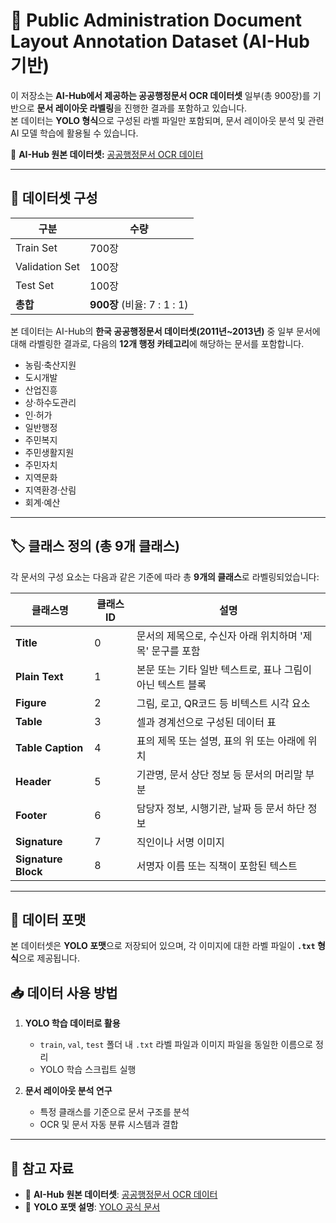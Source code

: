 # 📄 Public Administration Document Layout Annotation Dataset (AI-Hub 기반)

이 저장소는 **AI-Hub에서 제공하는 공공행정문서 OCR 데이터셋** 일부(총 900장)를 기반으로 **문서 레이아웃 라벨링**을 진행한 결과를 포함하고 있습니다.  
본 데이터는 **YOLO 형식**으로 구성된 라벨 파일만 포함되며, 문서 레이아웃 분석 및 관련 AI 모델 학습에 활용될 수 있습니다.

🔗 **AI-Hub 원본 데이터셋:** [공공행정문서 OCR 데이터](https://www.aihub.or.kr/aihubdata/data/view.do?currMenu=&topMenu=&aihubDataSe=data&dataSetSn=88)

---

## 📁 데이터셋 구성

| 구분             | 수량  |
|------------------|-------|
| Train Set        | 700장 |
| Validation Set   | 100장 |
| Test Set         | 100장 |
| **총합**         | **900장** (비율: 7 : 1 : 1) |

본 데이터는 AI-Hub의 **한국 공공행정문서 데이터셋(2011년~2013년)** 중 일부 문서에 대해 라벨링한 결과로, 다음의 **12개 행정 카테고리**에 해당하는 문서를 포함합니다.

- 농림·축산지원
- 도시개발
- 산업진흥
- 상·하수도관리
- 인·허가
- 일반행정
- 주민복지
- 주민생활지원
- 주민자치
- 지역문화
- 지역환경·산림
- 회계·예산

---

## 🏷️ 클래스 정의 (총 9개 클래스)

각 문서의 구성 요소는 다음과 같은 기준에 따라 총 **9개의 클래스**로 라벨링되었습니다:

| 클래스명            | 클래스 ID | 설명                                                         |
|---------------------|-----------|--------------------------------------------------------------|
| **Title**           | 0         | 문서의 제목으로, 수신자 아래 위치하며 '제목' 문구를 포함       |
| **Plain Text**      | 1         | 본문 또는 기타 일반 텍스트로, 표나 그림이 아닌 텍스트 블록     |
| **Figure**          | 2         | 그림, 로고, QR코드 등 비텍스트 시각 요소                       |
| **Table**           | 3         | 셀과 경계선으로 구성된 데이터 표                               |
| **Table Caption**   | 4         | 표의 제목 또는 설명, 표의 위 또는 아래에 위치                   |
| **Header**          | 5         | 기관명, 문서 상단 정보 등 문서의 머리말 부분                     |
| **Footer**          | 6         | 담당자 정보, 시행기관, 날짜 등 문서 하단 정보                    |
| **Signature**       | 7         | 직인이나 서명 이미지                                           |
| **Signature Block** | 8         | 서명자 이름 또는 직책이 포함된 텍스트                           |

---

## 📂 데이터 포맷

본 데이터셋은 **YOLO 포맷**으로 저장되어 있으며, 각 이미지에 대한 라벨 파일이 **`.txt` 형식**으로 제공됩니다.

## 📥 데이터 사용 방법

1. **YOLO 학습 데이터로 활용**  
   - `train`, `val`, `test` 폴더 내 `.txt` 라벨 파일과 이미지 파일을 동일한 이름으로 정리  
   - YOLO 학습 스크립트 실행

2. **문서 레이아웃 분석 연구**  
   - 특정 클래스를 기준으로 문서 구조를 분석  
   - OCR 및 문서 자동 분류 시스템과 결합

---

## 🔗 참고 자료

- 📌 **AI-Hub 원본 데이터셋**: [공공행정문서 OCR 데이터](https://www.aihub.or.kr/aihubdata/data/view.do?currMenu=&topMenu=&aihubDataSe=data&dataSetSn=88)
- 📖 **YOLO 포맷 설명**: [YOLO 공식 문서](https://github.com/AlexeyAB/darknet)


